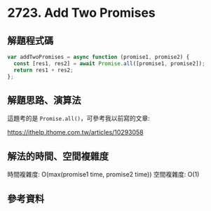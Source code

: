 # 2723. Add Two Promises

## 解題程式碼

```javascript
var addTwoPromises = async function (promise1, promise2) {
  const [res1, res2] = await Promise.all([promise1, promise2]);
  return res1 + res2;
};
```

## 解題思路、演算法

這題考的是 `Promise.all()`，可參考我以前寫的文章:

https://ithelp.ithome.com.tw/articles/10293058

## 解法的時間、空間複雜度

時間複雜度: O(max(promise1 time, promise2 time))
空間複雜度: O(1)

## 參考資料

